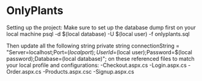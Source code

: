 # OnlyPlants

Setting up the project:
Make sure to set up the database dump first on your local machine
    psql -d $(local database) -U $(local user) -f onlyplants.sql
    
Then update all the following string
    private string connectionString = "Server=localhost;Port=$(local port);User Id=$(local user);Password=$(local password);Database=(local database)";
on these referenced files to match your local profile and configurations:
-Checkout.aspx.cs
-Login.aspx.cs
-Order.aspx.cs
-Products.aspx.csc
-Signup.aspx.cs
